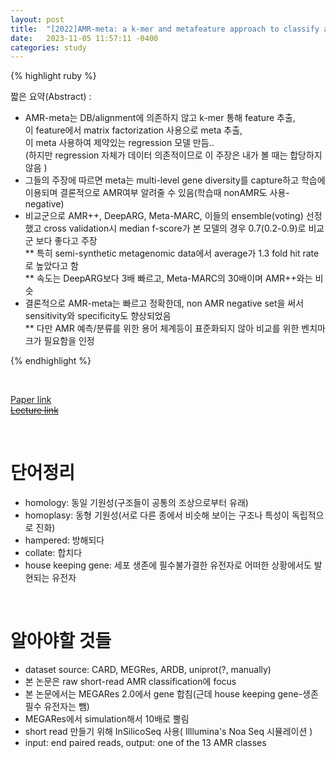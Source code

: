 ```yaml
---
layout: post
title:  "[2022]AMR-meta: a k-mer and metafeature approach to classify antimicrobial resistance from high-throughput short-read metagenomics data"
date:   2023-11-05 11:57:11 -0400
categories: study
---
```


{% highlight ruby %}


짧은 요약(Abstract) :    
* AMR-meta는 DB/alignment에 의존하지 않고 k-mer 통해 feature 추출,  
이 feature에서 matrix factorization 사용으로 meta 추출,  
이 meta 사용하여 제약있는 regression 모델 만듬..  
(하지만 regression 자체가 데이터 의존적이므로 이 주장은 내가 볼 때는 합당하지 않음  )  
* 그들의 주장에 따르면 meta는 multi-level gene diversity를 capture하고 학습에 이용되며 결론적으로 AMR여부 알려줄 수 있음(학습때 nonAMR도 사용-negative)  
* 비교군으로 AMR++, DeepARG, Meta-MARC, 이들의 ensemble(voting) 선정했고 cross validation시 median f-score가 본 모델의 경우 0.7(0.2-0.9)로 비교군 보다 좋다고 주장  
** 특히 semi-synthetic metagenomic data에서 average가 1.3 fold hit rate로 높았다고 함  
** 속도는 DeepARG보다 3배 빠르고, Meta-MARC의 30배이며 AMR++와는 비슷  
* 결론적으로 AMR-meta는 빠르고 정확한데, non AMR negative set을 써서 sensitivity와 specificity도 향상되었음  
** 다만 AMR 예측/분류를 위한 용어 체계등이 표준화되지 않아 비교를 위한 벤치마크가 필요함을 인정  

{% endhighlight %}  

<br/>

[Paper link](https://drive.google.com/drive/folders/18TEsfMrAaVNMqPnn1ze6thH3FQWNDCb4?usp=sharing)  
[~~Lecture link~~]()  

<br/>

# 단어정리  
* homology: 동일 기원성(구조들이 공통의 조상으로부터 유래)  
* homoplasy: 동형 기원성(서로 다른 종에서 비슷해 보이는 구조나 특성이 독립적으로 진화)  
* hampered: 방해되다  
* collate: 합치다  
* house keeping gene: 세포 생존에 필수불가결한 유전자로 어떠한 상황에서도 발현되는 유전자  

<br/>

# 알아야할 것들    
* dataset source: CARD, MEGRes, ARDB, uniprot(?, manually)    
* 본 논문은  raw short-read AMR classification에 focus  
* 본 논문에서는 MEGARes 2.0에서 gene 합침(근데 house keeping gene-생존 필수 유전자는 뺌)  
* MEGARes에서 simulation해서 10배로 뿔림  
* short read 만들기 위해 InSilicoSeq 사용( Illlumina's Noa Seq 시뮬레이션 )  
* input: end paired reads, output: one of the 13 AMR classes  

<br/>




